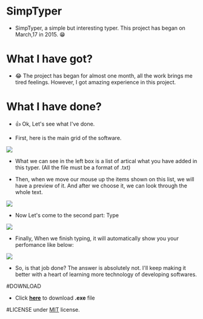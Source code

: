# SimpTyper
- SimpTyper, a simple but interesting typer.
This project has began on March,17 in 2015.
:grin:
# What I have got?
- :joy: The project has began for almost one month, all the work brings me tired feelings. However, I got amazing experience in this project.
# What I have done?
- :thumbsup: Ok, Let's see what I've done.

- First, here is the main grid of the software.

<img src="http://imglf1.ph.126.net/-KxMjvuXqByHl5tonBN5iw==/6630348685094478520.jpg">

- What we can see in the left box is a list of artical what you have added in this typer. (All the file must be a format of .txt)

- Then, when we move our mouse up the items shown on this list, we will have a preview of it. And after we choose it, we can look through the whole text.

<img src="http://imglf0.ph.126.net/x7LQYdEdKzHoXx6D6JsqoQ==/6630623563001620596.jpg">

- Now Let's come to the second part: Type

<img src="http://imglf1.ph.126.net/cFKPaVa2LREyo8iHs-iRbA==/6630276117327043861.jpg">

- Finally, When we finish typing, it will automatically show you your perfomance like below:

<img src="http://imglf1.ph.126.net/fWTthF1kplWNVLK07X77Xg==/6630159569094500875.jpg">

- So, is that job done? The answer is absolutely not. I'll keep making it better with a heart of learning more technology of developing softwares.

#DOWNLOAD
- Click [**here**](https://github.com/aleen42/SimpTyper/raw/master/SimpTyper.exe) to download **.exe** file

#LICENSE
under <a href="http://opensource.org/licenses/MIT">MIT</a> license.
